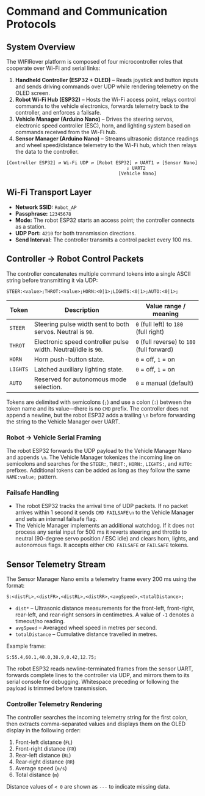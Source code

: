 # Command and Communication Protocols

## System Overview
The WIFIRover platform is composed of four microcontroller roles that cooperate over
Wi-Fi and serial links:

1. **Handheld Controller (ESP32 + OLED)** – Reads joystick and button inputs and
   sends driving commands over UDP while rendering telemetry on the OLED screen.
2. **Robot Wi-Fi Hub (ESP32)** – Hosts the Wi-Fi access point, relays control
   commands to the vehicle electronics, forwards telemetry back to the
   controller, and enforces a failsafe.
3. **Vehicle Manager (Arduino Nano)** – Drives the steering servos, electronic
   speed controller (ESC), horn, and lighting system based on commands received
   from the Wi-Fi hub.
4. **Sensor Manager (Arduino Nano)** – Streams ultrasonic distance readings and
   wheel speed/distance telemetry to the Wi-Fi hub, which then relays the data
   to the controller.

```
[Controller ESP32] ⇄ Wi-Fi UDP ⇄ [Robot ESP32] ⇄ UART1 ⇄ [Sensor Nano]
                                            ⇓ UART2
                                         [Vehicle Nano]
```

## Wi-Fi Transport Layer
- **Network SSID:** `Robot_AP`
- **Passphrase:** `12345678`
- **Mode:** The robot ESP32 starts an access point; the controller connects as a
  station.
- **UDP Port:** `4210` for both transmission directions.
- **Send Interval:** The controller transmits a control packet every 100 ms.

## Controller → Robot Control Packets
The controller concatenates multiple command tokens into a single ASCII string
before transmitting it via UDP:

```
STEER:<value>;THROT:<value>;HORN:<0|1>;LIGHTS:<0|1>;AUTO:<0|1>;
```

| Token | Description | Value range / meaning |
| --- | --- | --- |
| `STEER`  | Steering pulse width sent to both servos. Neutral is `90`. | `0` (full left) to `180` (full right) |
| `THROT`  | Electronic speed controller pulse width. Neutral/idle is `90`. | `0` (full reverse) to `180` (full forward) |
| `HORN`   | Horn push-button state. | `0` = off, `1` = on |
| `LIGHTS` | Latched auxiliary lighting state. | `0` = off, `1` = on |
| `AUTO`   | Reserved for autonomous mode selection. | `0` = manual (default) |

Tokens are delimited with semicolons (`;`) and use a colon (`:`) between the
token name and its value—there is no `CMD` prefix. The controller does not
append a newline, but the robot ESP32 adds a trailing `\n` before forwarding the
string to the Vehicle Manager over UART.

### Robot → Vehicle Serial Framing
The robot ESP32 forwards the UDP payload to the Vehicle Manager Nano and appends
`\n`. The Vehicle Manager tokenizes the incoming line on semicolons and searches
for the `STEER:`, `THROT:`, `HORN:`, `LIGHTS:`, and `AUTO:` prefixes. Additional
tokens can be added as long as they follow the same `NAME:value;` pattern.

### Failsafe Handling
- The robot ESP32 tracks the arrival time of UDP packets. If no packet arrives
  within 1 second it sends `CMD FAILSAFE\n` to the Vehicle Manager and sets an
  internal failsafe flag.
- The Vehicle Manager implements an additional watchdog. If it does not process
  any serial input for 500 ms it reverts steering and throttle to neutral
  (90-degree servo position / ESC idle) and clears horn, lights, and autonomous
  flags. It accepts either `CMD FAILSAFE` or `FAILSAFE` tokens.

## Sensor Telemetry Stream
The Sensor Manager Nano emits a telemetry frame every 200 ms using the format:

```
S:<distFL>,<distFR>,<distRL>,<distRR>,<avgSpeed>,<totalDistance>;
```

- `dist*` – Ultrasonic distance measurements for the front-left, front-right,
  rear-left, and rear-right sensors in centimetres. A value of `-1` denotes a
  timeout/no reading.
- `avgSpeed` – Averaged wheel speed in metres per second.
- `totalDistance` – Cumulative distance travelled in metres.

Example frame:

```
S:55.4,60.1,40.0,38.9,0.42,12.75;
```

The robot ESP32 reads newline-terminated frames from the sensor UART, forwards
complete lines to the controller via UDP, and mirrors them to its serial console
for debugging. Whitespace preceding or following the payload is trimmed before
transmission.

### Controller Telemetry Rendering
The controller searches the incoming telemetry string for the first colon, then
extracts comma-separated values and displays them on the OLED display in the
following order:

1. Front-left distance (`FL`)
2. Front-right distance (`FR`)
3. Rear-left distance (`RL`)
4. Rear-right distance (`RR`)
5. Average speed (`m/s`)
6. Total distance (`m`)

Distance values of `< 0` are shown as `---` to indicate missing data.

